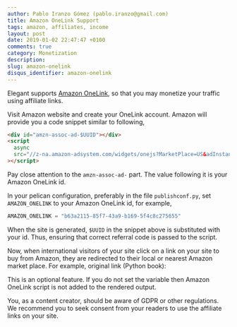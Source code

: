 ```yaml
---
author: Pablo Iranzo Gómez (pablo.iranzo@gmail.com)
title: Amazon OneLink Support
tags: amazon, affiliates, income
layout: post
date: 2019-01-02 22:47:47 +0100
comments: true
category: Monetization
description:
slug: amazon-onelink
disqus_identifier: amazon-onelink
---
```


Elegant supports [Amazon OneLink](https://affiliate-program.amazon.com/onelink/), so that you may monetize your traffic using affiliate links.

Visit Amazon website and create your OneLink account. Amazon will provide you a code snippet similar to following,

```html
<div id="amzn-assoc-ad-$UUID"></div>
<script
  async
  src="//z-na.amazon-adsystem.com/widgets/onejs?MarketPlace=US&adInstanceId=$UUID"
></script>
```

Pay close attention to the `amzn-assoc-ad-` part. The value following it is your Amazon OneLink id.

In your pelican configuration, preferably in the file `publishconf.py`, set `AMAZON_ONELINK` to your Amazon OneLink id, for example,

```py
AMAZON_ONELINK = "b63a2115-85f7-43a9-b169-5f4c8c275655"
```

When the site is generated, `$UUID` in the snippet above is substituted with your id. Thus, ensuring that correct referral code is passed to the script.

Now, when international visitors of your site click on a link on your site to buy from Amazon, they are redirected to their local or nearest Amazon market place.
For example, original link (Python book):

This is an optional feature. If you do not set the variable then Amazon OneLink script is not added to the rendered output.

You, as a content creator, should be aware of GDPR or other regulations. We recommend you to seek consent from your readers to use the affiliate links on your site.
